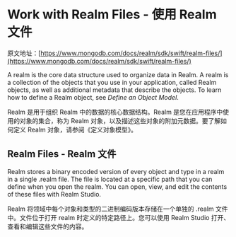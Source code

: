 # Work with Realm Files - 使用 Realm 文件

原文地址：[https://www.mongodb.com/docs/realm/sdk/swift/realm-files/](https://www.mongodb.com/docs/realm/sdk/swift/realm-files/)

A realm is the core data structure used to organize data in Realm. A realm is a collection of the objects that you use in your application, called Realm objects, as well as additional metadata that describe the objects. To learn how to define a Realm object, see _Define an Object Model_.

Realm 是用于组织 Realm 中的数据的核心数据结构。Realm 是您在应用程序中使用的对象的集合，称为 Realm 对象，以及描述这些对象的附加元数据。要了解如何定义 Realm 对象，请参阅《定义对象模型》。

## Realm Files - Realm 文件

Realm stores a binary encoded version of every object and type in a realm in a single .realm file. The file is located at a specific path that you can define when you open the realm. You can open, view, and edit the contents of these files with Realm Studio.

Realm 将领域中每个对象和类型的二进制编码版本存储在一个单独的 .realm 文件中。文件位于打开 realm 时定义的特定路径上。您可以使用 Realm Studio 打开、查看和编辑这些文件的内容。